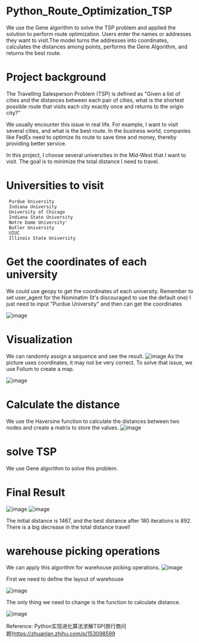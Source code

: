 # Python_Route_Optimization_TSP
We use the Gene algorithm to solve the TSP problem and applied the solution to perform route optimization. Users enter the names or addresses they want to visit.The model turns the addresses into coordinates, calculates the distances among points, performs the Gene Algorithm, and returns the best route.

# Project background
The Travelling Salesperson Problem (TSP) is defined as "Given a list of cities and the distances between each pair of cities, what is the shortest possible route that visits each city exactly once and returns to the origin city?"

We usually encounter this issue in real life. For example, I want to visit several cities, and what is the best route. In the business world, companies like FedEx need to optimize its route to save time and money, thereby providing better service.

In this project, I choose several universities in the Mid-West that I want to visit. The goal is to minimize the total distance I need to travel.

# Universities to visit
     Purdue University
     Indiana University
     University of Chicago
     Indiana State University
     Notre Dame University'
     Butler University
     UIUC
     Illinois State University

# Get the coordinates of each university
We could use geopy to get the coordinates of each university. Remember to set user_agent for the Nominatim (It's discouraged to use the default one)
I just need to input "Purdue University" and then can get the coordinates

![image](https://user-images.githubusercontent.com/58899897/194602340-cc77479b-f9d1-44ae-8543-3df01dc888e6.png)

# Visualization
We can randomly assign a sequence and see the result. 
![image](https://user-images.githubusercontent.com/58899897/194605753-76f918d9-c6a6-4092-878c-ad67db609070.png)
As the picture uses coordinates, it may not be very correct. To solve that issue, we use Folium to create a map.

![image](https://user-images.githubusercontent.com/58899897/194609537-082241d9-8e30-4c53-9803-ef5a9e1a59e3.png)

# Calculate the distance
We use the Haversine function to calculate the distances between two nodes and create a matrix to store the values.
![image](https://user-images.githubusercontent.com/58899897/194611763-e34645db-ea72-41a2-9e75-8add2416e279.png)


# solve TSP 
We use Gene algorithm to solve this problem.

# Final Result
![image](https://user-images.githubusercontent.com/58899897/194611038-406f7274-f2cc-4a7f-beca-9cf357c5587c.png)
![image](https://user-images.githubusercontent.com/58899897/194610914-47f499d9-a7e1-4b71-81c3-2546974420c3.png)

The initial distance is 1467, and the best distance after 180 iterations is 892. There is a big decrease in the total distance travel!

# warehouse picking operations
We can apply this algorithm for warehouse picking operations. 
![image](https://user-images.githubusercontent.com/58899897/198854345-37982041-5955-4084-93cb-92cee62bc4ca.png)

First we need to define the layout of warehouse

![image](https://user-images.githubusercontent.com/58899897/198861053-b93a60e8-63de-4853-8c49-6cf510f204e0.png)

The only thing we need to change is the function to calculate distance.

![image](https://user-images.githubusercontent.com/58899897/198854398-a91c8543-c8de-4df2-bca9-ad0cffc15eff.png)


Reference:
Python实现进化算法求解TSP(旅行商问题)https://zhuanlan.zhihu.com/p/153098599
